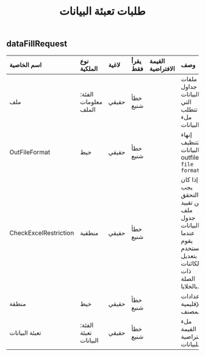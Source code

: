 ﻿---
title: طلبات تعبئة البيانات
second_title: Aspose.Cells Cloud Documen
type: docs
url: /ar/specification/model/datafillrequest/
description: "Aspose.Cells مواصفات النموذج السحابي: DataFillRequest. تعامل بسهولة مع Excel ومستندات جداول البيانات الأخرى التي تحتوي على ميزات مثل الفتح والتوليد والتحرير والتقسيم والدمج والمقارنة والتحويل"
weight: 50
---
## **dataFillRequest**

 

| اسم الخاصية| نوع الملكية| لاغية| يقرأ فقط| القيمة الافتراضية| وصف|
|:- |:- |:- |:- |:- |:- |
| ملف| الفئة: معلومات الملف| حقيقي| خطأ شنيع|| ملفات جداول البيانات التي تتطلب ملء البيانات.|
| OutFileFormat| خيط| حقيقي| خطأ شنيع||إنهاء لتنظيف البيانات، outfile`s file format. `|
| CheckExcelRestriction| منطقية| حقيقي| خطأ شنيع|| ما إذا كان يجب التحقق من تقييد ملف جدول البيانات عندما يقوم المستخدم بتعديل الكائنات ذات الصلة بالخلايا.|
| منطقة| خيط| حقيقي| خطأ شنيع|| الإعدادات الإقليمية للمصنف.|
| تعبئة البيانات| الفئة: تعبئة البيانات| حقيقي| خطأ شنيع|| ملء القيمة الافتراضية للبيانات.|

